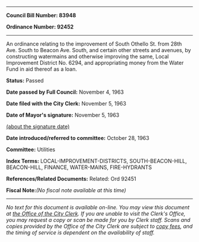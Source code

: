 

********

**Council Bill Number: 83948**
   
**Ordinance Number: 92452**
********

 An ordinance relating to the improvement of South Othello St. from 28th Ave. South to Beacon Ave. South, and certain other streets and avenues, by constructing watermains and otherwise improving the same, Local Improvement District No. 6294, and appropriating money from the Water Fund in aid thereof as a loan.

**Status:** Passed
   
**Date passed by Full Council:** November 4, 1963
   
**Date filed with the City Clerk:** November 5, 1963
   
**Date of Mayor's signature:** November 5, 1963
   
[(about the signature date)](/~public/approvaldate.htm)
   
   
   
**Date introduced/referred to committee:** October 28, 1963
   
**Committee:** Utilities
   
   
**Index Terms:** LOCAL-IMPROVEMENT-DISTRICTS, SOUTH-BEACON-HILL, BEACON-HILL, FINANCE, WATER-MAINS, FIRE-HYDRANTS

**References/Related Documents:** Related: Ord 92451

**Fiscal Note:**_(No fiscal note available at this time)_
********

_No text for this document is available on-line. You may view this document at [the Office of the City Clerk](http://www.seattle.gov/leg/clerk/contactUs.htm). If you are unable to visit the Clerk's Office, you may request a copy or scan be made for you by Clerk staff. Scans and copies provided by the Office of the City Clerk are subject to [copy fees](http://clerk.seattle.gov/~public/clerkfees.htm), and the timing of service is dependent on the availability of staff._

